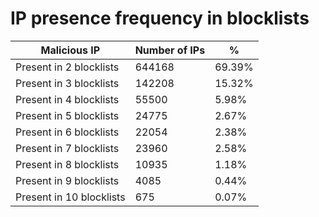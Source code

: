 # IP presence frequency in blocklists
| Malicious IP | Number of IPs | % |
|----|----|----|
| Present in 2 blocklists | 644168 | 69.39% |
| Present in 3 blocklists | 142208 | 15.32% |
| Present in 4 blocklists | 55500 | 5.98% |
| Present in 5 blocklists | 24775 | 2.67% |
| Present in 6 blocklists | 22054 | 2.38% |
| Present in 7 blocklists | 23960 | 2.58% |
| Present in 8 blocklists | 10935 | 1.18% |
| Present in 9 blocklists | 4085 | 0.44% |
| Present in 10 blocklists | 675 | 0.07% |
